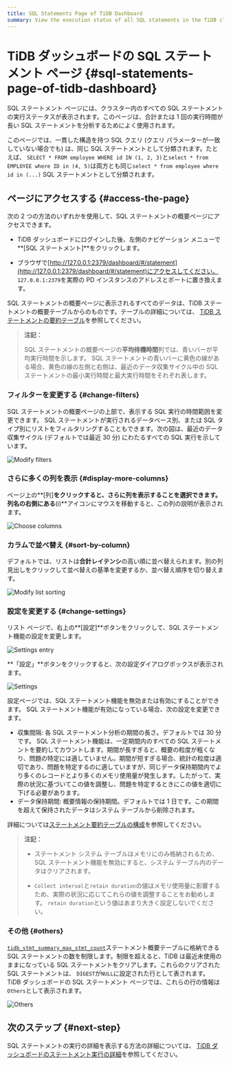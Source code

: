 ```yaml
---
title: SQL Statements Page of TiDB Dashboard
summary: View the execution status of all SQL statements in the TiDB cluster.
---
```


# TiDB ダッシュボードの SQL ステートメント ページ {#sql-statements-page-of-tidb-dashboard}

SQL ステートメント ページには、クラスター内のすべての SQL ステートメントの実行ステータスが表示されます。このページは、合計または 1 回の実行時間が長い SQL ステートメントを分析するためによく使用されます。

このページでは、一貫した構造を持つ SQL クエリ (クエリ パラメーターが一致していない場合でも) は、同じ SQL ステートメントとして分類されます。たとえば、 `SELECT * FROM employee WHERE id IN (1, 2, 3)`と`select * from EMPLOYEE where ID in (4, 5)`は両方とも同じ`select * from employee where id in (...)` SQL ステートメントとして分類されます。

## ページにアクセスする {#access-the-page}

次の 2 つの方法のいずれかを使用して、SQL ステートメントの概要ページにアクセスできます。

-   TiDB ダッシュボードにログインした後、左側のナビゲーション メニューで**[SQL ステートメント]**をクリックします。

-   ブラウザで[http://127.0.0.1:2379/dashboard/#/statement](http://127.0.0.1:2379/dashboard/#/statement)にアクセスしてください。 `127.0.0.1:2379`を実際の PD インスタンスのアドレスとポートに置き換えます。

SQL ステートメントの概要ページに表示されるすべてのデータは、TiDB ステートメントの概要テーブルからのものです。テーブルの詳細については、 [TiDB ステートメントの要約テーブル](/statement-summary-tables.md)を参照してください。

> **注記：**
>
> SQL ステートメントの概要ページの**平均待機時間**列では、青いバーが平均実行時間を示します。 SQL ステートメントの青いバーに黄色の線がある場合、黄色の線の左側と右側は、最近のデータ収集サイクル中の SQL ステートメントの最小実行時間と最大実行時間をそれぞれ表します。

### フィルターを変更する {#change-filters}

SQL ステートメントの概要ページの上部で、表示する SQL 実行の時間範囲を変更できます。 SQL ステートメントが実行されるデータベース別、または SQL タイプ別にリストをフィルタリングすることもできます。次の図は、最近のデータ収集サイクル (デフォルトでは最近 30 分) にわたるすべての SQL 実行を示しています。

![Modify filters](https://docs-download.pingcap.com/media/images/docs/dashboard/dashboard-statement-filter-options.png)

### さらに多くの列を表示 {#display-more-columns}

ページ上の**[列]**をクリックすると、さらに列を表示することを選択できます。列名の右側にある**(i)**アイコンにマウスを移動すると、この列の説明が表示されます。

![Choose columns](https://docs-download.pingcap.com/media/images/docs/dashboard/dashboard-statement-columns-selector.png)

### カラムで並べ替え {#sort-by-column}

デフォルトでは、リストは**合計レイテンシ**の高い順に並べ替えられます。別の列見出しをクリックして並べ替えの基準を変更するか、並べ替え順序を切り替えます。

![Modify list sorting](https://docs-download.pingcap.com/media/images/docs/dashboard/dashboard-statement-change-order.png)

### 設定を変更する {#change-settings}

リスト ページで、右上の**[設定]**ボタンをクリックして、SQL ステートメント機能の設定を変更します。

![Settings entry](https://docs-download.pingcap.com/media/images/docs/dashboard/dashboard-statement-setting-entry.png)

**「設定」**ボタンをクリックすると、次の設定ダイアログボックスが表示されます。

![Settings](https://docs-download.pingcap.com/media/images/docs/dashboard/dashboard-statement-settings.png)

設定ページでは、SQL ステートメント機能を無効または有効にすることができます。 SQL ステートメント機能が有効になっている場合、次の設定を変更できます。

-   収集間隔: 各 SQL ステートメント分析の期間の長さ。デフォルトでは 30 分です。 SQL ステートメント機能は、一定期間内のすべての SQL ステートメントを要約してカウントします。期間が長すぎると、概要の粒度が粗くなり、問題の特定には適していません。期間が短すぎる場合、統計の粒度は適切であり、問​​題を特定するのに適していますが、同じデータ保持期間内でより多くのレコードとより多くのメモリ使用量が発生します。したがって、実際の状況に基づいてこの値を調整し、問題を特定するときにこの値を適切に下げる必要があります。
-   データ保持期間: 概要情報の保持期間。デフォルトでは 1 日です。この期間を超えて保持されたデータはシステム テーブルから削除されます。

詳細については[ステートメント要約テーブルの構成](/statement-summary-tables.md#parameter-configuration)を参照してください。

> **注記：**
>
> -   ステートメント システム テーブルはメモリにのみ格納されるため、SQL ステートメント機能を無効にすると、システム テーブル内のデータはクリアされます。
>
> -   `Collect interval`と`retain duration`の値はメモリ使用量に影響するため、実際の状況に応じてこれらの値を調整することをお勧めします。 `retain duration`という値はあまり大きく設定しないでください。

### その他 {#others}

[`tidb_stmt_summary_max_stmt_count`](/system-variables.md#tidb_stmt_summary_max_stmt_count-new-in-v40)ステートメント概要テーブルに格納できる SQL ステートメントの数を制限します。制限を超えると、TiDB は最近未使用のままになっている SQL ステートメントをクリアします。これらのクリアされた SQL ステートメントは、 `DIGEST`が`NULL`に設定された行として表されます。 TiDB ダッシュボードの SQL ステートメント ページでは、これらの行の情報は`Others`として表示されます。

![Others](https://docs-download.pingcap.com/media/images/docs/dashboard/dashboard-statement-other-row.png)

## 次のステップ {#next-step}

SQL ステートメントの実行の詳細を表示する方法の詳細については、 [TiDB ダッシュボードのステートメント実行の詳細](/dashboard/dashboard-statement-details.md)を参照してください。
